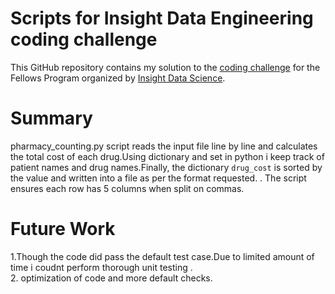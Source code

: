 # Scripts for Insight Data Engineering coding challenge
This GitHub repository contains my solution to the [coding challenge](https://github.com/InsightDataScience/pharmacy_counting) for the Fellows Program organized by [Insight Data Science](https://www.insightdatascience.com/).



# Summary
pharmacy_counting.py script reads the input file line by line and calculates the total cost of each drug.Using dictionary and set in python i keep track of patient names and drug names.Finally, the dictionary `drug_cost` is sorted by the value  and written into a file as per the format requested. . The script  ensures each row has 5 columns when split on commas.

# Future Work 
1.Though the code did pass the default test case.Due to limited amount of time i coudnt perform thorough unit testing . <br />
2. optimization of code and more default checks. 
